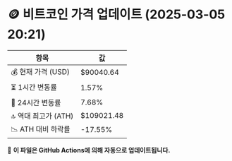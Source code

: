 # 🪙 비트코인 가격 업데이트 (2025-03-05 20:21)

| 항목                | 값 |
|--------------------|----------------|
| 💰 현재 가격 (USD) | $90040.64 |
| ⏳ 1시간 변동률    | 1.57% |
| 📆 24시간 변동률   | 7.68% |
| 🔝 역대 최고가 (ATH) | $109021.48 |
| 📉 ATH 대비 하락률 | -17.55% |

🔄 **이 파일은 GitHub Actions에 의해 자동으로 업데이트됩니다.**
